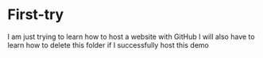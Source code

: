 # First-try
I am just trying to learn how to host a website with GitHub
I will also have to learn how to delete this folder if I successfully host this demo
